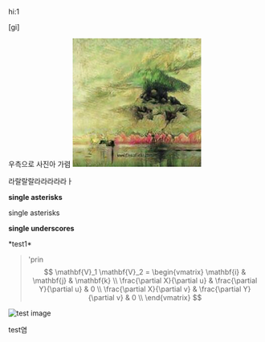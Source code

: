 

[^footnote]: oh

hi:1

[gi]



우측으로 사진아 가렴
![](..\img\test.jpg "width:200px,height:100px;float:right;padding-left:10px;")

라랄랄랄라라라라라ㅏ



**single asterisks**



single asterisks

__single underscores__

\*test1\*

> 'prin
> $$
> \mathbf{V}_1  \mathbf{V}_2 =  \begin{vmatrix}
> \mathbf{i} & \mathbf{j} & \mathbf{k} \\
> \frac{\partial X}{\partial u} &  \frac{\partial Y}{\partial u} & 0 \\
> \frac{\partial X}{\partial v} &  \frac{\partial Y}{\partial v} & 0 \\
> \end{vmatrix}
> $$
> 

![test image](TIL\img\test.jpg)

<div class=pull-right>test염

